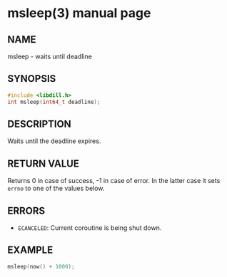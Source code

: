 # msleep(3) manual page

## NAME

msleep - waits until deadline

## SYNOPSIS

```c
#include <libdill.h>
int msleep(int64_t deadline);
```

## DESCRIPTION

Waits until the deadline expires.

## RETURN VALUE

Returns 0 in case of success, -1 in case of error. In the latter case it sets `errno` to one of the values below.

## ERRORS

* `ECANCELED`: Current coroutine is being shut down.

## EXAMPLE

```c
msleep(now() + 1000);
```


